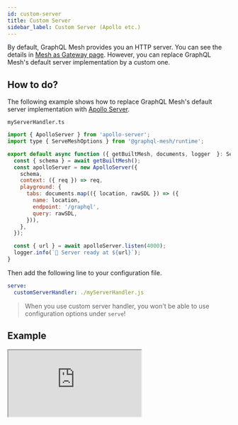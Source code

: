 ```yaml
---
id: custom-server
title: Custom Server
sidebar_label: Custom Server (Apollo etc.)
---
```


By default, GraphQL Mesh provides you an HTTP server. You can see the details in [Mesh as Gateway page](/docs/recipes/as-gateway). However, you can replace GraphQL Mesh's default server implementation by a custom one.

## How to do?

The following example shows how to replace GraphQL Mesh's default server implementation with [Apollo Server](https://apollographql.com/docs/apollo-server).

`myServerHandler.ts`

```js
import { ApolloServer } from 'apollo-server';
import type { ServeMeshOptions } from '@graphql-mesh/runtime';

export default async function ({ getBuiltMesh, documents, logger  }: ServeMeshOptions): Promise<void> {
  const { schema } = await getBuiltMesh();
  const apolloServer = new ApolloServer({
    schema,
    context: ({ req }) => req,
    playground: {
      tabs: documents.map(({ location, rawSDL }) => ({
        name: location,
        endpoint: '/graphql',
        query: rawSDL,
      })),
    },
  });

  const { url } = await apolloServer.listen(4000);
  logger.info(`🚀 Server ready at ${url}`);
}
```

Then add the following line to your configuration file.

```yml
serve:
  customServerHandler: ./myServerHandler.js
```

> When you use custom server handler, you won't be able to use configuration options under `serve`!

## Example

<iframe src="https://codesandbox.io/embed/github/Urigo/graphql-mesh/tree/master/examples/openapi-location-weather?fontsize=14&hidenavigation=1&theme=dark"
    style={{width:"100%", height:"500px", border:"0", borderRadius: "4px", overflow:"hidden"}}
    title="typescript-location-weather-example"
    allow="accelerometer; ambient-light-sensor; camera; encrypted-media; geolocation; gyroscope; hid; microphone; midi; payment; usb; vr; xr-spatial-tracking"
    sandbox="allow-forms allow-modals allow-popups allow-presentation allow-same-origin allow-scripts" />
